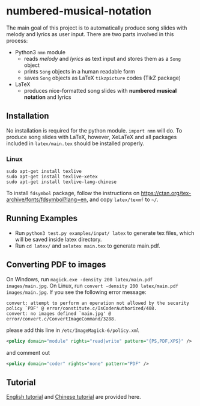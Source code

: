 # numbered-musical-notation
The main goal of this project is to automatically produce song slides with melody and lyrics as user input.
There are two parts involved in this process:
- Python3 `nmn` module
    - reads *melody* and *lyrics* as text input and stores them as a `Song` object
    - prints `Song` objects in a human readable form
    - saves `Song` objects as LaTeX `tikzpicture` codes (TikZ package)
- LaTeX
    - produces nice-formatted song slides with **numbered musical notation** and lyrics

## Installation
No installation is required for the python module. `import nmn` will do.
To produce song slides with LaTeX, however, XeLaTeX and all packages included in `latex/main.tex` should be installed properly.

### Linux
```
sudo apt-get install texlive
sudo apt-get install texlive-xetex
sudo apt-get install texlive-lang-chinese
```

To install `fdsymbol` package, follow the instructions on
https://ctan.org/tex-archive/fonts/fdsymbol?lang=en, and copy `latex/texmf` to
`~/`.

## Running Examples
* Run `python3 test.py examples/input/ latex` to generate tex files, which will be saved inside latex directory.
* Run `cd latex/` and `xelatex main.tex` to generate main.pdf.

## Converting PDF to images

On Windows, run `magick.exe -density 200 latex/main.pdf images/main.jpg`.
On Linux, run `convert -density 200 latex/main.pdf images/main.jpg`.
If you see the following error message:

```
convert: attempt to perform an operation not allowed by the security policy `PDF' @ error/constitute.c/IsCoderAuthorized/408.
convert: no images defined `main.jpg' @ error/convert.c/ConvertImageCommand/3288.
```

please add this line in `/etc/ImageMagick-6/policy.xml`

```xml
<policy domain="module" rights="read|write" pattern="{PS,PDF,XPS}" />
```

and comment out

```xml
<policy domain="coder" rights="none" pattern="PDF" />
```

## Tutorial
[English tutorial](docs/tutorial_English.md) and [Chinese tutorial](docs/tutorial_Chinese.md) are provided here.


